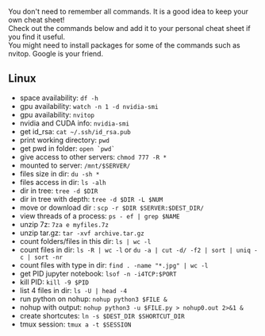 You don't need to remember all commands. It is a good idea to keep your own cheat sheet!  
Check out the commands below and add it to your personal cheat sheet if you find it useful.  
You might need to install packages for some of the commands such as nvitop. Google is your friend.

## Linux
- space availability: ```df -h```  
- gpu availability: ```watch -n 1 -d nvidia-smi```  
- gpu availability: ```nvitop```  
- nvidia and CUDA info: ```nvidia-smi```  
- get id_rsa: ```cat ~/.ssh/id_rsa.pub```  
- print working directory: ```pwd```  
- get pwd in folder: ``` open `pwd` ```  
- give access to other servers: ```chmod 777 -R *```  
- mounted to server: ```/mnt/$SERVER/```  
- files size in dir: ```du -sh *```  
- files access in dir: ```ls -alh```  
- dir in tree: ```tree -d $DIR```  
- dir in tree with depth: ```tree -d $DIR -L $NUM```  
- move or download dir : ```scp -r $DIR $SERVER:$DEST_DIR/```  
- view threads of a process: ```ps - ef | grep $NAME```   
- unzip 7z: ```7za e myfiles.7z```  
- unzip tar.gz: ```tar -xvf archive.tar.gz```  
- count folders/files in this dir: ```ls | wc -l```  
- count files in dir: ```ls -R | wc -l``` or ```du -a | cut -d/ -f2 | sort | uniq -c | sort -nr```  
- count files with type in dir: ```find . -name "*.jpg" | wc -l```  
- get PID jupyter notebook: ```lsof -n -i4TCP:$PORT```  
- kill PID: ```kill -9 $PID```  
- list 4 files in dir: ```ls -U | head -4```  
- run python on nohup: ```nohup python3 $FILE &```  
- nohup with output: ```nohup python3 -u $FILE.py > nohup0.out 2>&1 &```
- create shortcutes: ```ln -s $DEST_DIR $SHORTCUT_DIR```   
- tmux session: ```tmux a -t $SESSION```  